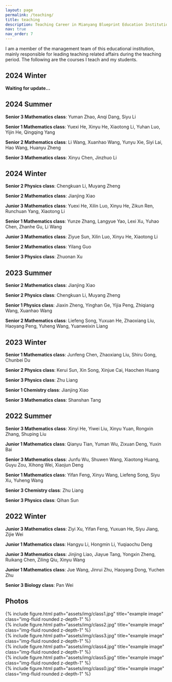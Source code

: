 ```yaml
---
layout: page
permalink: /teaching/
title: teaching
description: Teaching Career in Mianyang Blueprint Education Institutions.
nav: true
nav_order: 7
---
```

I am a member of the management team of this educational institution, mainly responsible for leading teaching related affairs during the teaching period. The following are the courses I teach and my students.

## 2024 Winter
**Waiting for update...**
## 2024 Summer
**Senior 3 Mathematics class**: Yuman Zhao, Anqi Dang, Siyu Li

**Senior 1 Mathematics class**: Yuexi He, Xinyu He, Xiaotong Li, Yuhan Luo, Yijin He, Qingqing Yang

**Senior 2 Mathematics class**: Li Wang, Xuanhao Wang, Yunyu Xie, Siyi Lai, Hao Wang, Huanyu Zheng

**Senior 3 Mathematics class**: Xinyu Chen, Jinzhuo Li
## 2024 Winter
**Senior 2 Physics class**: Chengkuan Li, Muyang Zheng

**Senior 2 Mathematics class**: Jianjing Xiao

**Junior 3 Mathematics class**: Yuexi He, Xilin Luo, Xinyu He, Zikun Ren, Runchuan Yang, Xiaotong Li

**Senior 1 Mathematics class**: Yunze Zhang, Langyue Yao, Lexi Xu, Yuhao Chen, Zhanhe Gu, Li Wang

**Junior 3 Mathematics class**: Ziyue Sun, Xilin Luo, Xinyu He, Xiaotong Li

**Senior 2 Mathematics class**: Yilang Guo

**Senior 3 Physics class**: Zhuonan Xu
## 2023 Summer
**Senior 2 Mathematics class**: Jianjing Xiao

**Senior 2 Physics class**: Chengkuan Li, Muyang Zheng

**Senior 1 Physics class**: Jiaxin Zheng, Yinghan Ge, Yijia Peng, Zhiqiang Wang, Xuanhao Wang

**Senior 2 Mathematics class**: Liefeng Song, Yuxuan He, Zhaoxiang Liu, Haoyang Peng, Yuheng Wang, Yuanweixin Liang
## 2023 Winter
**Senior 1 Mathematics class**: Junfeng Chen, Zhaoxiang Liu, Shiru Gong, Chunbei Du

**Senior 2 Physics class**: Kerui Sun, Xin Song, Xinjue Cai, Haochen Huang

**Senior 3 Physics class**: Zhu Liang

**Senior 1 Chemistry class**: Jianjing Xiao

**Senior 3 Mathematics class**: Shanshan Tang
## 2022 Summer
**Senior 3 Mathematics class**: Xinyi He, Yiwei Liu, Xinyu Yuan, Rongxin Zhang, Shuping Liu

**Junior 1 Mathematics class**: Qianyu Tian, Yuman Wu, Zixuan Deng, Yuxin Bai

**Senior 3 Mathematics class**: Junfu Wu, Shuwen Wang, Xiaotong Huang, Guyu Zou, Xihong Wei, Xiaojun Deng

**Senior 1 Mathematics class**: Yifan Feng, Xinyu Wang, Liefeng Song, Siyu Xu, Yuheng Wang

**Senior 3 Chemistry class**: Zhu Liang

**Senior 3 Physics class**: Qihan Sun
## 2022 Winter
**Junior 3 Mathematics class**: Ziyi Xu, Yifan Feng, Yuxuan He, Siyu Jiang, Zijie Wei

**Junior 1 Mathematics class**: Hangyu Li, Hongmin Li, Yuqiaochu Deng

**Junior 3 Mathematics class**: Jinjing Liao, Jiayue Tang, Yongxin Zheng, Ruikang Chen, Ziling Qiu, Xinyu Wang

**Junior 1 Mathematics class**: Jue Wang, Jinrui Zhu, Haoyang Dong, Yuchen Zhu

**Senior 3 Biology class**: Pan Wei
## Photos
<div class="row">
    <div class="col-sm mt-3 mt-md-0">
        {% include figure.html path="assets/img/class1.jpg" title="example image" class="img-fluid rounded z-depth-1" %}
    </div>
    <div class="col-sm mt-3 mt-md-0">
        {% include figure.html path="assets/img/class2.jpg" title="example image" class="img-fluid rounded z-depth-1" %}
    </div>
    <div class="col-sm mt-3 mt-md-0">
        {% include figure.html path="assets/img/class3.jpg" title="example image" class="img-fluid rounded z-depth-1" %}
    </div>
</div>
<div class="row">
    <div class="col-sm mt-3 mt-md-0">
        {% include figure.html path="assets/img/class4.jpg" title="example image" class="img-fluid rounded z-depth-1" %}
    </div>
    <div class="col-sm mt-3 mt-md-0">
        {% include figure.html path="assets/img/class5.jpg" title="example image" class="img-fluid rounded z-depth-1" %}
    </div>
    <div class="col-sm mt-3 mt-md-0">
        {% include figure.html path="assets/img/class0.jpg" title="example image" class="img-fluid rounded z-depth-1" %}
    </div>
</div>